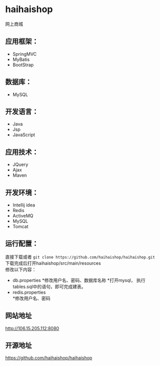 
# haihaishop
网上商城

## 应用框架：
-    SpringMVC
-    MyBatis
-    BootStrap

## 数据库：
-    MySQL

## 开发语言：
-    Java
-    Jsp
-    JavaScript

## 应用技术：
-    JQuery
-    Ajax
-    Maven

## 开发环境：
-    Intellij idea
-    Redis
-    ActiveMQ
-    MySQL
-    Tomcat

## 运行配置：
  直接下载或者 `git clone https://github.com/haihaishop/haihaishop.git`</br>
  下载完成后打开haihaishop/src/main/resources</br>
  修改以下内容：
  - db.properties
  *修改用户名、密码、数据库名称
  *打开mysql， 执行tables.sql中的语句，即可完成建表。</br>
  - redis.properties</br>
  *修改用户名、密码
  
## 网站地址
http://106.15.205.112:8080
## 开源地址
https://github.com/haihaishop/haihaishop
